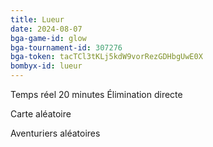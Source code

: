 ```yaml
---
title: Lueur
date: 2024-08-07
bga-game-id: glow
bga-tournament-id: 307276
bga-token: tacTCl3tKLj5kdW9vorRezGDHbgUwE0X
bombyx-id: lueur
---
```


Temps réel 20 minutes Élimination directe

Carte aléatoire

Aventuriers aléatoires